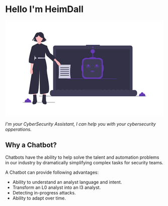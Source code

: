 # Hello I'm HeimDall

![Heimdall-Logo](images/logo.png)

*I'm your CyberSecurity Assistant, I can help you with your cybersecurity opperations.*

## Why a Chatbot?
Chatbots have the ability to help solve the talent and automation problems in our industry by dramatically simplifying complex tasks for security teams.

A Chatbot can provide following advantages:
- Ability to understand an analyst language and intent.
- Transform an L0 analyst into an l3 analyst.
- Detecting in-progress attacks.
- Ability to adapt over time.

